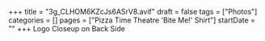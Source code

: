 +++
title = "3g_CLHOM6KZcJs6ASrV8.avif"
draft = false
tags = ["Photos"]
categories = []
pages = ["Pizza Time Theatre 'Bite Me!' Shirt"]
startDate = ""
+++
Logo Closeup on Back Side
